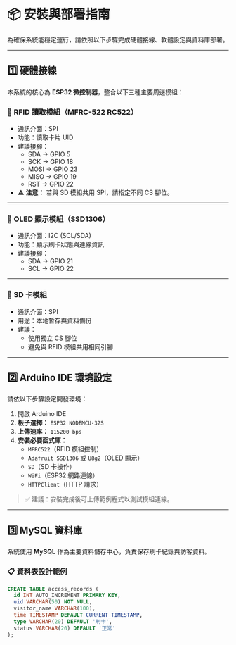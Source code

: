 # 📦 安裝與部署指南

為確保系統能穩定運行，請依照以下步驟完成硬體接線、軟體設定與資料庫部署。

---

## 1️⃣ 硬體接線

本系統的核心為 **ESP32 微控制器**，整合以下三種主要周邊模組：

### 🔹 RFID 讀取模組（MFRC-522 RC522）

- 通訊介面：SPI  
- 功能：讀取卡片 UID  
- 建議接腳：
  - SDA → GPIO 5  
  - SCK → GPIO 18  
  - MOSI → GPIO 23  
  - MISO → GPIO 19  
  - RST → GPIO 22  
- ⚠️ **注意：** 若與 SD 模組共用 SPI，請指定不同 CS 腳位。

---

### 🔹 OLED 顯示模組（SSD1306）

- 通訊介面：I2C (SCL/SDA)  
- 功能：顯示刷卡狀態與連線資訊  
- 建議接腳：
  - SDA → GPIO 21  
  - SCL → GPIO 22

---

### 🔹 SD 卡模組

- 通訊介面：SPI  
- 用途：本地暫存與資料備份  
- 建議：
  - 使用獨立 CS 腳位  
  - 避免與 RFID 模組共用相同引腳

---

## 2️⃣ Arduino IDE 環境設定

請依以下步驟設定開發環境：

1. 開啟 Arduino IDE  
2. **板子選擇：** `ESP32 NODEMCU-32S`  
3. **上傳速率：** `115200 bps`  
4. **安裝必要函式庫：**
   - `MFRC522`（RFID 模組控制）
   - `Adafruit SSD1306` 或 `U8g2`（OLED 顯示）
   - `SD`（SD 卡操作）
   - `WiFi`（ESP32 網路連線）
   - `HTTPClient`（HTTP 請求）

> ✅ 建議：安裝完成後可上傳範例程式以測試模組連線。

---

## 3️⃣ MySQL 資料庫

系統使用 **MySQL** 作為主要資料儲存中心，負責保存刷卡紀錄與訪客資料。

### 📋 資料表設計範例

```sql
CREATE TABLE access_records (
  id INT AUTO_INCREMENT PRIMARY KEY,
  uid VARCHAR(50) NOT NULL,
  visitor_name VARCHAR(100),
  time TIMESTAMP DEFAULT CURRENT_TIMESTAMP,
  type VARCHAR(20) DEFAULT '刷卡',
  status VARCHAR(20) DEFAULT '正常'
);
